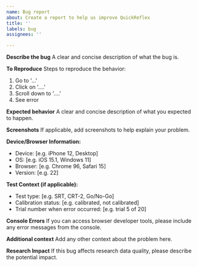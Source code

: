```yaml
---
name: Bug report
about: Create a report to help us improve QuickReflex
title: ''
labels: bug
assignees: ''

---
```


**Describe the bug**
A clear and concise description of what the bug is.

**To Reproduce**
Steps to reproduce the behavior:
1. Go to '...'
2. Click on '....'
3. Scroll down to '....'
4. See error

**Expected behavior**
A clear and concise description of what you expected to happen.

**Screenshots**
If applicable, add screenshots to help explain your problem.

**Device/Browser Information:**
 - Device: [e.g. iPhone 12, Desktop]
 - OS: [e.g. iOS 15.1, Windows 11]
 - Browser: [e.g. Chrome 96, Safari 15]
 - Version: [e.g. 22]

**Test Context (if applicable):**
 - Test type: [e.g. SRT, CRT-2, Go/No-Go]
 - Calibration status: [e.g. calibrated, not calibrated]
 - Trial number when error occurred: [e.g. trial 5 of 20]

**Console Errors**
If you can access browser developer tools, please include any error messages from the console.

**Additional context**
Add any other context about the problem here.

**Research Impact**
If this bug affects research data quality, please describe the potential impact.